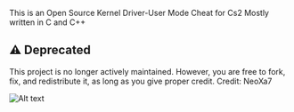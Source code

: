 This is an Open Source Kernel Driver-User Mode Cheat for Cs2 
Mostly written in C and C++

## ⚠️ Deprecated
This project is no longer actively maintained. However, you are free to fork, fix, and redistribute it, as long as you give proper credit.
Credit: NeoXa7

![Alt text](https://t4.ftcdn.net/jpg/03/45/47/19/240_F_345471981_osYXquHvFuatL1TsRCoxOizhC1D1IXVx.jpg)
